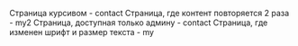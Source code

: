 Страница курсивом - contact
Страница, где контент повторяется 2 раза - my2
Страница, доступная только админу - contact
Страница, где изменен шрифт и размер текста - my
